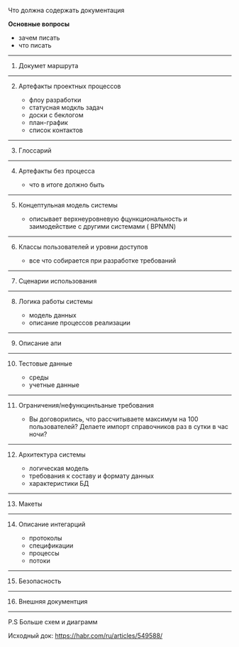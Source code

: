 Что должна содержать документация 

**Основные  вопросы**

- зачем писать
- что писать

___

1. Докумет  маршрута 

___

2. Артефакты проектных процессов


    - флоу разработки 
    - статусная  модкль задач 
    - доски с беклогом 
    - план-график 
    - список  контактов 

___

3. Глоссарий 
___

4. Артефакты без процесса 

    - что в итоге должно быть 

___

5.  Концептульная  модель системы 

    - описывает  верхнеуровневую  фцункциональность и  заимодействие  с другими  системами ( BPNMN)

___

6. Классы  пользователей  и уровни доступов 


    - все что  собирается  при разработке требований  

___

7. Сценарии использования 
___ 

8. Логика работы системы
 
    - модель данных 
    - описание процессов реализации 
___

9. Описание  апи 
___

10. Тестовые данные 

    - среды 
    - учетные данные 
___

11. Ограничения/нефункцинльаные  требования 

    - Вы договорились, что рассчитываете максимум на 100 пользователей? Делаете импорт справочников раз в сутки в час ночи?
___

12. Архитектура системы 
 
    - логическая модель 
    - требования к составу и формату  данных 
    - характеристики  БД 

___

13. Макеты 
___

14. Описание  интегарций 

    - протоколы 
    - спецификации 
    - процессы 
    - потоки  
___

15. Безопасность 
___

16. Внешняя документция 

___

P.S Больше  схем и диаграмм 

Исходный док: https://habr.com/ru/articles/549588/






